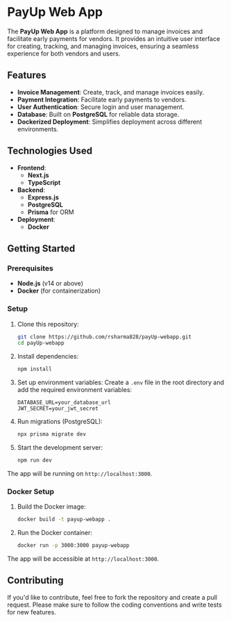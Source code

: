 
# PayUp Web App

The **PayUp Web App** is a platform designed to manage invoices and facilitate early payments for vendors. It provides an intuitive user interface for creating, tracking, and managing invoices, ensuring a seamless experience for both vendors and users.

## Features
- **Invoice Management**: Create, track, and manage invoices easily.
- **Payment Integration**: Facilitate early payments to vendors.
- **User Authentication**: Secure login and user management.
- **Database**: Built on **PostgreSQL** for reliable data storage.
- **Dockerized Deployment**: Simplifies deployment across different environments.

## Technologies Used
- **Frontend**: 
  - **Next.js**
  - **TypeScript**
- **Backend**:
  - **Express.js**
  - **PostgreSQL**
  - **Prisma** for ORM
- **Deployment**:
  - **Docker**

## Getting Started

### Prerequisites
- **Node.js** (v14 or above)
- **Docker** (for containerization)

### Setup

1. Clone this repository:
   ```bash
   git clone https://github.com/rsharma828/payUp-webapp.git
   cd payUp-webapp
   ```

2. Install dependencies:
   ```bash
   npm install
   ```

3. Set up environment variables:
   Create a `.env` file in the root directory and add the required environment variables:
   ```
   DATABASE_URL=your_database_url
   JWT_SECRET=your_jwt_secret
   ```

4. Run migrations (PostgreSQL):
   ```bash
   npx prisma migrate dev
   ```

5. Start the development server:
   ```bash
   npm run dev
   ```

The app will be running on `http://localhost:3000`.

### Docker Setup

1. Build the Docker image:
   ```bash
   docker build -t payup-webapp .
   ```

2. Run the Docker container:
   ```bash
   docker run -p 3000:3000 payup-webapp
   ```

The app will be accessible at `http://localhost:3000`.

## Contributing

If you'd like to contribute, feel free to fork the repository and create a pull request. Please make sure to follow the coding conventions and write tests for new features.

```
